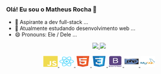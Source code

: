 ### Olá! Eu sou o Matheus Rocha 🖖


- 🔭 Aspirante a dev full-stack ...
- 🌱 Atualmente estudando desenvolvimento web  ...
- 😄 Pronouns: Ele / Dele ...

<div align="center">
  <a href="https://github.com/imRochaMatheus">
  <img height="180em" src="https://github-readme-stats.vercel.app/api?username=imRochaMatheus&show_icons=true&theme=dracula&include_all_commits=true&count_private=true"/>
  <img height="180em" src="https://github-readme-stats.vercel.app/api/top-langs/?username=imRochaMatheus&layout=compact&langs_count=7&theme=dracula"/>
</div>

<div align="center"><br>
  <img alt="Js" height="30" width="40" src="https://raw.githubusercontent.com/devicons/devicon/master/icons/javascript/javascript-plain.svg">
  <img alt="React" height="30" width="40" src="https://raw.githubusercontent.com/devicons/devicon/master/icons/react/react-original.svg">
  <img alt="HTML" height="30" width="40" src="https://raw.githubusercontent.com/devicons/devicon/master/icons/html5/html5-original.svg">
  <img alt="CSS" height="30" width="40" src="https://raw.githubusercontent.com/devicons/devicon/master/icons/css3/css3-original.svg">
  <img alt="bootstrap" height="30" width="40" src="https://github.com/devicons/devicon/blob/master/icons/bootstrap/bootstrap-plain-wordmark.svg">
  <img alt="php" height="30" width="40" src="https://raw.githubusercontent.com/devicons/devicon/master/icons/php/php-original.svg">
  <img alt="mySql" height="30" width="40" src="https://github.com/devicons/devicon/blob/master/icons/mysql/mysql-original-wordmark.svg">
</div>
  
  ##
